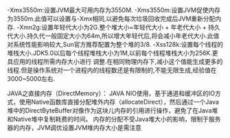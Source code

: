 -Xmx3550m:设置JVM最大可用内存为3550M.
-Xms3550m:设置JVM促使内存为3550m.此值可以设置与-Xmx相同,以避免每次垃圾回收完成后JVM重新分配内存.
-Xmn2g:设置年轻代大小为2G.整个堆大小=年轻代大小 + 年老代大小 + 持久代大小.持久代一般固定大小为64m,所以增大年轻代后,将会减小年老代大小.此值对系统性能影响较大,Sun官方推荐配置为整个堆的3/8.
-Xss128k:设置每个线程的堆栈大小.JDK5.0以后每个线程堆栈大小为1M,以前每个线程堆栈大小为256K.更具应用的线程所需内存大小进行 调整.在相同物理内存下,减小这个值能生成更多的线程.但是操作系统对一个进程内的线程数还是有限制的,不能无限生成,经验值在3000~5000左右.

JAVA之直接内存（DirectMemory）：
JAVA NIO使用，基于通道和缓冲区的IO方式，使用Native函数库直接分配堆外内存（allocateDirect），然后通过一个Java堆中的DirectByteBuffer对像作为这块儿内存的引用进行操作，避免了在Java堆和Native堆中复制耗费的时间。
内存的分配不受Java堆大小的影响，限制于服务器的内存，JVM调优设置JVM堆内存大小是需注意
